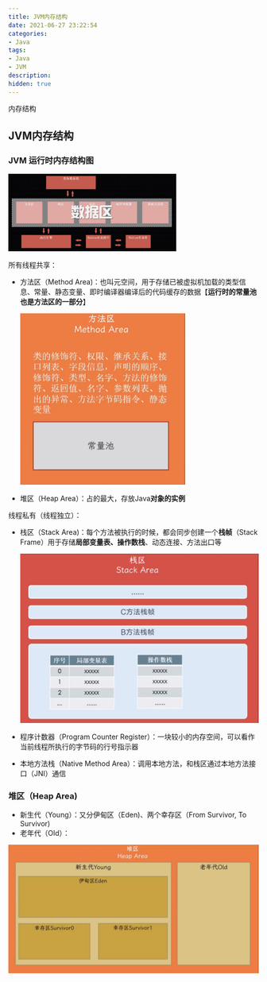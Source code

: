 ```yaml
---
title: JVM内存结构
date: 2021-06-27 23:22:54
categories:
- Java
tags:
- Java
- JVM
description: 
hidden: true
---
```


内存结构

<!-- more -->

JVM内存结构
---

### JVM 运行时内存结构图

<img src="Java内存区域/JVM-1.png" alt="JVM-1" style="zoom: 33%;" />

所有线程共享：

- 方法区（Method Area)：也叫元空间，用于存储已被虚拟机加载的类型信息、常量、静态变量、即时编译器编译后的代码缓存的数据【**运行时的常量池也是方法区的一部分**】

  <img src="Java内存区域/method-1.png" alt="method-1" style="zoom: 50%;" />

- 堆区（Heap Area）：占的最大，存放Java**对象的实例**

线程私有（线程独立）：

- 栈区（Stack Area)：每个方法被执行的时候，都会同步创建一个**栈帧**（Stack Frame）用于存储**局部变量表、操作数栈**、动态连接、方法出口等

  <img src="Java内存区域/Stack-1.png" alt="Stack-1" style="zoom:50%;" />

- 程序计数器（Program Counter Register）：一块较小的内存空间，可以看作当前线程所执行的字节码的行号指示器

- 本地方法栈（Native Method Area）：调用本地方法，和栈区通过本地方法接口（JNI）通信



### 堆区（Heap Area)

- 新生代（Young）：又分伊甸区（Eden)、两个幸存区（From Survivor, To  Survivor)
- 老年代（Old）：

<img src="Java内存区域/Heap-1.png" alt="Heap-1" style="zoom:50%;" />
